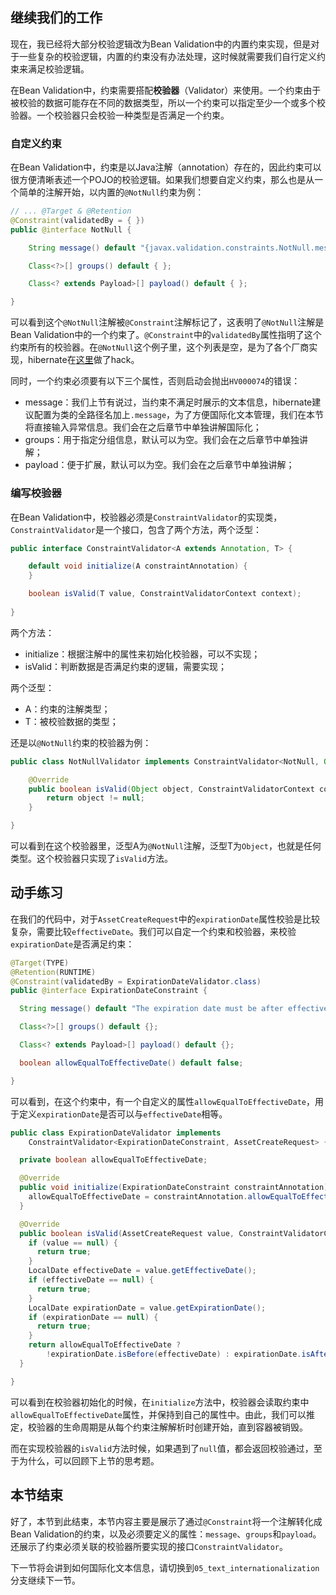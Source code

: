 ## 继续我们的工作

现在，我已经将大部分校验逻辑改为Bean Validation中的内置约束实现，但是对于一些复杂的校验逻辑，内置的约束没有办法处理，这时候就需要我们自行定义约束来满足校验逻辑。

在Bean Validation中，约束需要搭配**校验器**（Validator）来使用。一个约束由于被校验的数据可能存在不同的数据类型，所以一个约束可以指定至少一个或多个校验器。一个校验器只会校验一种类型是否满足一个约束。

### 自定义约束

在Bean Validation中，约束是以Java注解（annotation）存在的，因此约束可以很方便清晰表述一个POJO的校验逻辑。如果我们想要自定义约束，那么也是从一个简单的注解开始，以内置的`@NotNull`约束为例：

```java
// ... @Target & @Retention
@Constraint(validatedBy = { })
public @interface NotNull {

	String message() default "{javax.validation.constraints.NotNull.message}";

	Class<?>[] groups() default { };

	Class<? extends Payload>[] payload() default { };

}
```

可以看到这个`@NotNull`注解被`@Constraint`注解标记了，这表明了`@NotNull`注解是Bean Validation中的一个约束了。`@Constraint`中的`validatedBy`属性指明了这个约束所有的校验器。在`@NotNull`这个例子里，这个列表是空，是为了各个厂商实现，hibernate在[这里](https://github.com/hibernate/hibernate-validator/blob/22620adef18f43f23a1c5d0e1faced68f25af550/engine/src/main/java/org/hibernate/validator/internal/metadata/core/ConstraintHelper.java#L615)做了hack。

同时，一个约束必须要有以下三个属性，否则启动会抛出`HV000074`的错误：

* message：我们上节有说过，当约束不满足时展示的文本信息，hibernate建议配置为类的全路径名加上`.message`，为了方便国际化文本管理，我们在本节将直接输入异常信息。我们会在之后章节中单独讲解国际化；
* groups：用于指定分组信息，默认可以为空。我们会在之后章节中单独讲解；
* payload：便于扩展，默认可以为空。我们会在之后章节中单独讲解；

### 编写校验器

在Bean Validation中，校验器必须是`ConstraintValidator`的实现类，`ConstraintValidator`是一个接口，包含了两个方法，两个泛型：

```java
public interface ConstraintValidator<A extends Annotation, T> {

	default void initialize(A constraintAnnotation) {
	}

	boolean isValid(T value, ConstraintValidatorContext context);
  
}
```

两个方法：

* initialize：根据注解中的属性来初始化校验器，可以不实现；
* isValid：判断数据是否满足约束的逻辑，需要实现；

两个泛型：

* A：约束的注解类型；
* T：被校验数据的类型；

还是以`@NotNull`约束的校验器为例：

```java
public class NotNullValidator implements ConstraintValidator<NotNull, Object> {

	@Override
	public boolean isValid(Object object, ConstraintValidatorContext constraintValidatorContext) {
		return object != null;
	}

}
```

可以看到在这个校验器里，泛型A为`@NotNull`注解，泛型T为`Object`，也就是任何类型。这个校验器只实现了`isValid`方法。

## 动手练习

在我们的代码中，对于`AssetCreateRequest`中的`expirationDate`属性校验是比较复杂，需要比较`effectiveDate`。我们可以自定一个约束和校验器，来校验`expirationDate`是否满足约束：

```java
@Target(TYPE)
@Retention(RUNTIME)
@Constraint(validatedBy = ExpirationDateValidator.class)
public @interface ExpirationDateConstraint {

  String message() default "The expiration date must be after effective date.";

  Class<?>[] groups() default {};

  Class<? extends Payload>[] payload() default {};

  boolean allowEqualToEffectiveDate() default false;

}
```

可以看到，在这个约束中，有一个自定义的属性`allowEqualToEffectiveDate`，用于定义`expirationDate`是否可以与`effectiveDate`相等。

```java
public class ExpirationDateValidator implements
    ConstraintValidator<ExpirationDateConstraint, AssetCreateRequest> {

  private boolean allowEqualToEffectiveDate;

  @Override
  public void initialize(ExpirationDateConstraint constraintAnnotation) {
    allowEqualToEffectiveDate = constraintAnnotation.allowEqualToEffectiveDate();
  }

  @Override
  public boolean isValid(AssetCreateRequest value, ConstraintValidatorContext context) {
    if (value == null) {
      return true;
    }
    LocalDate effectiveDate = value.getEffectiveDate();
    if (effectiveDate == null) {
      return true;
    }
    LocalDate expirationDate = value.getExpirationDate();
    if (expirationDate == null) {
      return true;
    }
    return allowEqualToEffectiveDate ?
        !expirationDate.isBefore(effectiveDate) : expirationDate.isAfter(effectiveDate);
  }

}
```

可以看到在校验器初始化的时候，在`initialize`方法中，校验器会读取约束中`allowEqualToEffectiveDate`属性，并保持到自己的属性中。由此，我们可以推定，校验器的生命周期是从每个约束注解解析时创建开始，直到容器被销毁。

而在实现校验器的`isValid`方法时候，如果遇到了`null`值，都会返回校验通过，至于为什么，可以回顾下上节的思考题。

## 本节结束

好了，本节到此结束，本节内容主要是展示了通过`@Constraint`将一个注解转化成Bean Validation的约束，以及必须要定义的属性：`message`、`groups`和`payload`。还展示了约束必须关联的校验器所要实现的接口`ConstraintValidator`。

下一节将会讲到如何国际化文本信息，请切换到`05_text_internationalization`分支继续下一节。

